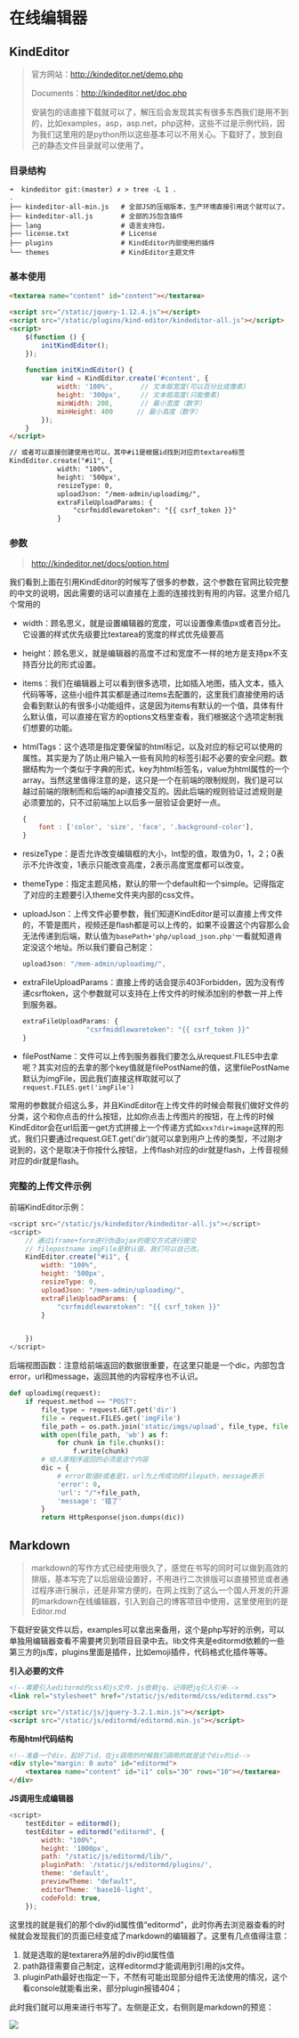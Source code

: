 # 在线编辑器

## KindEditor

> 官方网站：http://kindeditor.net/demo.php
>
> Documents：http://kindeditor.net/doc.php
>
> 安装包的话直接下载就可以了，解压后会发现其实有很多东西我们是用不到的，比如examples，asp，asp.net，php这种，这些不过是示例代码，因为我们这里用的是python所以这些基本可以不用关心。下载好了，放到自己的静态文件目录就可以使用了。

### 目录结构

```shell
➜  kindeditor git:(master) ✗ > tree -L 1 .
.
├── kindeditor-all-min.js   # 全部JS的压缩版本，生产环境直接引用这个就可以了。
├── kindeditor-all.js       # 全部的JS包含插件
├── lang                    # 语言支持包，
├── license.txt             # License
├── plugins                 # KindEditor内部使用的插件
└── themes                  # KindEditor主题文件
```

### 基本使用

```html
<textarea name="content" id="content"></textarea>
 
<script src="/static/jquery-1.12.4.js"></script>
<script src="/static/plugins/kind-editor/kindeditor-all.js"></script>
<script>
    $(function () {
        initKindEditor();
    });
 
    function initKindEditor() {
        var kind = KindEditor.create('#content', {
            width: '100%',       // 文本框宽度(可以百分比或像素)
            height: '300px',     // 文本框高度(只能像素)
            minWidth: 200,       // 最小宽度（数字）
            minHeight: 400      // 最小高度（数字）
        });
    }
</script>

// 或者可以直接创建使用也可以，其中#i1是根据id找到对应的textarea标签
KindEditor.create("#i1", {
            width: "100%",
            height: '500px',
            resizeType: 0,
            uploadJson: "/mem-admin/uploadimg/",
            extraFileUploadParams: {
                "csrfmiddlewaretoken": "{{ csrf_token }}"
            }
```

### 参数

> http://kindeditor.net/docs/option.html

我们看到上面在引用KindEditor的时候写了很多的参数，这个参数在官网比较完整的中文的说明，因此需要的话可以直接在上面的连接找到有用的内容。这里介绍几个常用的

- width：顾名思义，就是设置编辑器的宽度，可以设置像素值px或者百分比。它设置的样式优先级要比textarea的宽度的样式优先级要高

- height：顾名思义，就是编辑器的高度不过和宽度不一样的地方是支持px不支持百分比的形式设置。

- items：我们在编辑器上可以看到很多选项，比如插入地图，插入文本，插入代码等等，这些小组件其实都是通过items去配置的，这里我们直接使用的话会看到默认的有很多小功能组件，这是因为items有默认的一个值，具体有什么默认值，可以直接在官方的options文档里查看，我们根据这个选项定制我们想要的功能。

- htmlTags：这个选项是指定要保留的html标记，以及对应的标记可以使用的属性。其实是为了防止用户输入一些有风险的标签引起不必要的安全问题。数据结构为一个类似于字典的形式，key为html标签名，value为html属性的一个array。当然这里值得注意的是，这只是一个在前端的限制规则，我们是可以越过前端的限制而和后端的api直接交互的。因此后端的规则验证过滤规则是必须要加的，只不过前端加上以后多一层验证会更好一点。

  ```javascript
  {
      font : ['color', 'size', 'face', '.background-color'],
  }
  ```

- resizeType：是否允许改变编辑框的大小，Int型的值，取值为0，1，2；0表示不允许改变，1表示只能改变高度，2表示高度宽度都可以改变。

- themeType：指定主题风格，默认的带一个default和一个simple。记得指定了对应的主题要引入theme文件夹内部的css文件。

- uploadJson：上传文件必要参数，我们知道KindEditor是可以直接上传文件的，不管是图片，视频还是flash都是可以上传的，如果不设置这个内容那么会无法传递到后端，默认值为`basePath+'php/upload_json.php'`一看就知道肯定没这个地址。所以我们要自己制定：

  ```javascript
  uploadJson: "/mem-admin/uploadimg/",
  ```

- extraFileUploadParams：直接上传的话会提示403Forbidden，因为没有传递csrftoken，这个参数就可以支持在上传文件的时候添加别的参数一并上传到服务器。

  ```javascript
  extraFileUploadParams: {
                  "csrfmiddlewaretoken": "{{ csrf_token }}"
  }
  ```

- filePostName：文件可以上传到服务器我们要怎么从request.FILES中去拿呢？其实对应的去拿的那个key值就是filePostName的值，这里filePostName默认为imgFile，因此我们直接这样取就可以了`request.FILES.get('imgFile')`

常用的参数就介绍这么多，并且KindEditor在上传文件的时候会帮我们做好文件的分类，这个和你点击的什么按钮，比如你点击上传图片的按钮，在上传的时候KindEditor会在url后面一get方式拼接上一个传递方式如`xxx?dir=image`这样的形式，我们只要通过request.GET.get('dir')就可以拿到用户上传的类型，不过刚才说到的，这个是取决于你按什么按钮，上传flash对应的dir就是flash，上传音视频对应的dir就是flash。

### 完整的上传文件示例

前端KindEditor示例：

```javascript
<script src="/static/js/kindeditor/kindeditor-all.js"></script>
<script>
    // 通过iframe+form进行伪造ajax的提交方式进行提交
    // filepostname imgFile是默认值，我们可以自己改。
    KindEditor.create("#i1", {
        width: "100%",
        height: '500px',
        resizeType: 0,
        uploadJson: "/mem-admin/uploadimg/",
        extraFileUploadParams: {
            "csrfmiddlewaretoken": "{{ csrf_token }}"
        }


    })
</script>
```

后端视图函数：注意给前端返回的数据很重要，在这里只能是一个dic，内部包含error，url和message，返回其他的内容程序也不认识。

```python
def uploadimg(request):
    if request.method == "POST":
        file_type = request.GET.get('dir')
        file = request.FILES.get('imgFile')
        file_path = os.path.join('static/imgs/upload', file_type, file.name)
        with open(file_path, 'wb') as f:
            for chunk in file.chunks():
                f.write(chunk)
        # 给人家程序返回的必须是这个内容
        dic = {
            # error取值0或者是1，url为上传成功的filepath，message表示
            'error': 0,
            'url': "/"+file_path,
            'message': '错了'
        }
        return HttpResponse(json.dumps(dic))
```

## Markdown

> markdown的写作方式已经使用很久了，感觉在书写的同时可以做到高效的排版，基本写完了以后层级设置好，不用进行二次排版可以直接预览或者通过程序进行展示，还是非常方便的，在网上找到了这么一个国人开发的开源的markdown在线编辑器，引入到自己的博客项目中使用，这里使用到的是Editor.md

下载好安装文件以后，examples可以拿出来备用，这个是php写好的示例，可以单独用编辑器查看不需要拷贝到项目目录中去。lib文件夹是editormd依赖的一些第三方的js库，plugins里面是插件，比如emoji插件，代码格式化插件等等。

**引入必要的文件**

```html
<!--需要引入editormd的css和js文件，js依赖jq，记得把jq引入引来-->
<link rel="stylesheet" href="/static/js/editormd/css/editormd.css">

<script src="/static/js/jquery-3.2.1.min.js"></script>
<script src="/static/js/editormd/editormd.min.js"></script>
```

**布局html代码结构**

```html
<!--准备一个div，起好了id，在js调用的时候我们调用的就是这个div的id-->
<div style="margin: 0 auto" id="editormd">
    <textarea name="content" id="i1" cols="30" rows="10"></textarea>
</div>
```

**JS调用生成编辑器**

```javascript
<script>
    testEditor = editormd();
    testEditor = editormd("editormd", {
        width: "100%",
        height: '1000px',
        path: "/static/js/editormd/lib/",
        pluginPath: '/static/js/editormd/plugins/',
        theme: 'default',
        previewTheme: "default",
        editorTheme: 'base16-light',
        codeFold: true,
    });
```

这里找的就是我们的那个div的id属性值“editormd”，此时你再去浏览器查看的时候就会发现我们的页面已经变成了markdown的编辑器了。这里有几点值得注意：

1. 就是选取的是textarera外层的div的id属性值
2. path路径需要自己制定，这样editormd才能调用到引用的js文件。
3. pluginPath最好也指定一下，不然有可能出现部分组件无法使用的情况，这个看console就能看出来，部分plugin报错404；

此时我们就可以用来进行书写了。左侧是正文，右侧则是markdown的预览：

![](http://omk1n04i8.bkt.clouddn.com/18-8-6/93039953.jpg)



